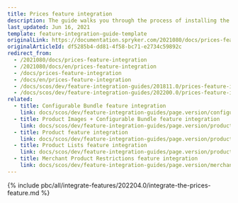```yaml
---
title: Prices feature integration
description: The guide walks you through the process of installing the Volume Prices feature in your project.
last_updated: Jun 16, 2021
template: feature-integration-guide-template
originalLink: https://documentation.spryker.com/2021080/docs/prices-feature-integration
originalArticleId: df5285b4-dd81-4f58-bc71-e2734c59892c
redirect_from:
  - /2021080/docs/prices-feature-integration
  - /2021080/docs/en/prices-feature-integration
  - /docs/prices-feature-integration
  - /docs/en/prices-feature-integration
  - /docs/scos/dev/feature-integration-guides/201811.0/prices-feature-integration.html
  - /docs/scos/dev/feature-integration-guides/202200.0/prices-feature-integration.html
related:
  - title: Configurable Bundle feature integration
    link: docs/scos/dev/feature-integration-guides/page.version/configurable-bundle-feature-integration.html
  - title: Product Images + Configurable Bundle feature integration
    link: docs/scos/dev/feature-integration-guides/page.version/product-images-configurable-bundle-feature-integration.html
  - title: Product feature integration
    link: docs/scos/dev/feature-integration-guides/page.version/product-feature-integration.html
  - title: Product Lists feature integration
    link: docs/scos/dev/feature-integration-guides/page.version/product-lists-feature-integration.html
  - title: Merchant Product Restrictions feature integration
    link: docs/scos/dev/feature-integration-guides/page.version/merchant-product-restrictions-feature-integration.html
---
```


{% include pbc/all/integrate-features/202204.0/integrate-the-prices-feature.md %} <!-- To edit, see /_includes/pbc/all/integrate-features/202204.0/integrate-the-prices-feature.md -->

